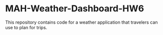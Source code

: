 # MAH-Weather-Dashboard-HW6
This repository contains code for a weather application that travelers can use to plan for trips.
